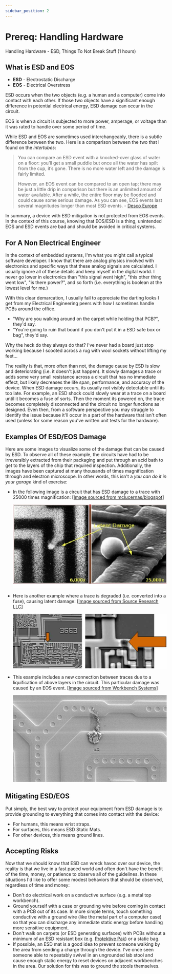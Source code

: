 ```yaml
---
sidebar_position: 2
---
```


# Prereq: Handling Hardware

Handling Hardware - ESD, Things To Not Break Stuff (1 hours)

## What is ESD and EOS

- **ESD** - Electrostatic Discharge
- **EOS** - Electrical Overstress

ESD occurs when the two objects (e.g. a human and a computer) come into contact with each other. If those two objects have a significant enough difference in potential electrical energy, ESD damage can occur in the circuit.

EOS is when a circuit is subjected to more power, amperage, or voltage than it was rated to handle over some period of time.

While ESD and EOS are sometimes used interchangeably, there is a subtle difference between the two. Here is a comparison between the two that I found on the _intertubes_:

> You can compare an ESD event with a knocked-over glass of water on a floor:
> you’ll get a small puddle but once all the water has spilt from the cup,
> it’s gone. There is no more water left and the damage is fairly limited.
>
> However, an EOS event can be compared to an open tap; there may be just a
> little drip in comparison but there is an unlimited amount of water
> available. After a while, the entire floor may be flooded and could cause
> some serious damage. As you can see, EOS events last several magnitudes
> longer than most ESD events. - [Desco Europe](https://www.rs-online.com/designspark/the-difference-between-eos-and-esd)

In summary, a device with ESD mitigation is not protected from EOS events. In the context of this course, knowing that EOS/ESD is a thing, unintended EOS and ESD events are bad and should be avoided in critical systems.

## For A Non Electrical Engineer

In the context of embedded systems, I'm what you might call a typical software developer. I know that there are analog physics involved with electronics and specific ways that these analog signals are calculated. I usually ignore all of these details and keep myself in the digital world. I never go lower in electronics than "this signal went high", "this other thing went low", "is there power?", and so forth (i.e. everything is boolean at the lowest level for me.)

With this clear demarcation, I usually fail to appreciate the darting looks I get from my Electrical Engineering peers with how I sometimes handle PCBs around the office.

- "Why are you walking around on the carpet while holding that PCB?", they'd say.
- "You're going to ruin that board if you don't put it in a ESD safe box or bag", they'd say.

Why the heck do they always do that? I've never had a board just stop working because I scooted across a rug with wool sockets without lifting my feet...

The reality is that, more often than not, the damage cause by ESD is slow and deteriorating (i.e. it doesn't just happen). It slowly damages a trace or adds some very small resistance across a circuit that has no immediate effect, but likely decreases the life span, performance, and accuracy of the device. When ESD damage occurs, its usually not visibly detectable until its too late. For example, an ESD shock could slowly wear at a trace on a board until it becomes a fuse of sorts. Then the moment its powered on, the trace becomes completely disconnected and the circuit no longer functions as designed. Even then, from a software perspective you may struggle to identify the issue because it'll occur in a part of the hardware that isn't often used (unless for some reason you've written unit tests for the hardware).

## Examples Of ESD/EOS Damage

Here are some images to visualize some of the damage that can be caused by ESD. To observe all of these example, the circuits have had to be irreversibly extracted from their packaging and put through an acid bath to get to the layers of the chip that required inspection. Additionally, the images have been captured at many thousands of times magnification through and electron microscope. In other words, this isn't a _you can do it in your garage_ kind of exercise:

- In the following image is a circuit that has ESD damage to a trace with 25000 times magnification: [[Image sourced from mclucernas/blogspot](http://mclucernas.blogspot.com/2012/04/safety-precautions-before-performing.html)]

  ![Catastrophic Damage](./Handling_Hardware/latent-damage-6000x-25000x.jpg 'Catastrophic Damage')

- Here is another example where a trace is degraded (i.e. converted into a fuse), causing latent damage: [[Image sourced from Source Research LLC](http://www.sourceresearch.com/newsletter/ESD.cfm?emART)]

  ![degraded trace damage](./Handling_Hardware/esd-degraded-trace.png)

- This example includes a new connection between traces due to a liquification of above layers in the circuit. This particular damage was caused by an EOS event. [[Image sourced from Workbench Systems](https://blog.item24.com/en/workbenches/identifying-esd-damage-using-an-electron-microscope/)]

  ![flashover from overstress](./Handling_Hardware/esd-flashover-zoomed.jpg)

## Mitigating ESD/EOS

Put simply, the best way to protect your equipment from ESD damage is to provide grounding to everything that comes into contact with the device:

- For humans, this means wrist straps.
- For surfaces, this means ESD Static Mats.
- For other devices, this means ground lines.

## Accepting Risks

Now that we should know that ESD can wreck havoc over our device, the reality is that we live in a fast paced world and often don't have the benefit of the time, money, or patience to observe all of the guidelines. In these situations I'd like to offer some modest behaviors that should be observed, regardless of time and money:

- Don't do electrical work on a conductive surface (e.g. a metal top workbench).
- Ground yourself with a case or grounding wire before coming in contact with a PCB out of its case. In more simple terms, touch something conductive with a ground wire (like the metal part of a computer case) so that you can discharge any immediate static energy before handling more sensitive equipment.
- Don't walk on carpets (or ESD generating surfaces) with PCBs without a minimum of an ESD resistant box (e.g. [Protektive Pak](http://protektivepak.descoindustries.com/Catalog/2016-Protektive-Pak-Catalog.pdf)) or a static bag.
- If possible, an ESD mat is a good idea to prevent someone walking by the area from sending a charge through the device. I've once seen someone able to repeatably swivel in an ungrounded lab stool and cause enough static energy to reset devices on adjacent workbenches in the area. Our solution for this was to ground the stools themselves.

